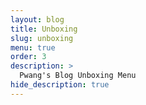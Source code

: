 ```yaml
---
layout: blog
title: Unboxing
slug: unboxing
menu: true
order: 3
description: >
  Pwang's Blog Unboxing Menu
hide_description: true
---
```

